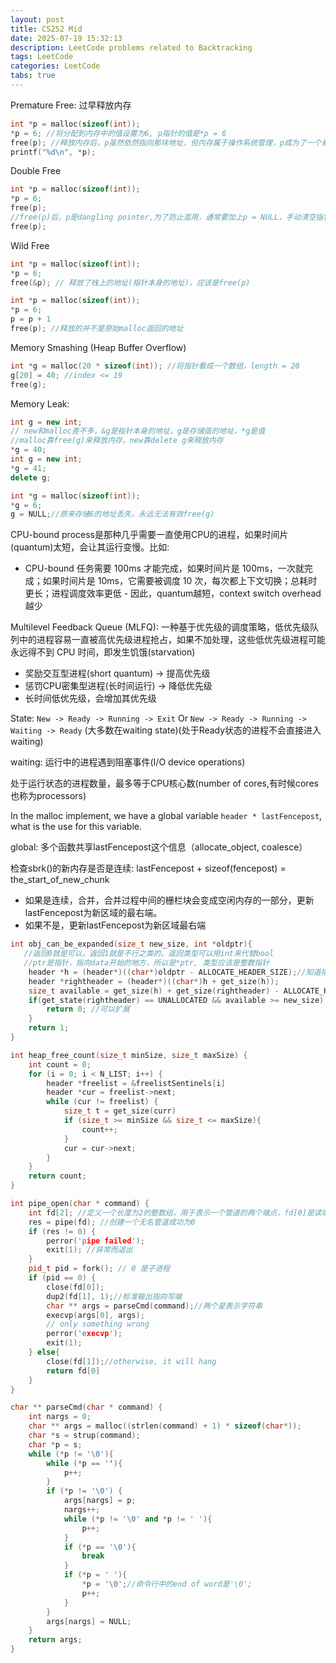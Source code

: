 ```yaml
---
layout: post
title: CS252 Mid
date: 2025-07-19 15:32:13
description: LeetCode problems related to Backtracking
tags: LeetCode
categories: LeetCode
tabs: true
---
```

Premature Free: 过早释放内存
```C++
int *p = malloc(sizeof(int));
*p = 6; //将分配到内存中的值设置为6, p指针的值是*p = 6
free(p); //释放内存后，p虽然依然指向那块地址，但内存属于操作系统管理，p成为了一个悬空指针(dangling pointer)，不是free(*p)，因为p是指存储的地址，*p是p存储的地址里保存的值
printf("%d\n", *p);
```

Double Free
```C++
int *p = malloc(sizeof(int));
*p = 6;
free(p);
//free(p)后，p是dangling pointer,为了防止滥用，通常要加上p = NULL，手动清空指针
free(p);
```

Wild Free
```C++
int *p = malloc(sizeof(int));
*p = 6;
free(&p); // 释放了栈上的地址(指针本身的地址)，应该是free(p)
```

```C++
int *p = malloc(sizeof(int));
*p = 6;
p = p + 1
free(p); //释放的并不是原始malloc返回的地址
```

Memory Smashing (Heap Buffer Overflow)
```C++
int *g = malloc(20 * sizeof(int)); //将指针看成一个数组，length = 20
g[20] = 40; //index <= 19
free(g);
```

Memory Leak:
```C++
int g = new int;
// new和malloc差不多，&g是指针本身的地址，g是存储值的地址，*g是值
//malloc靠free(g)来释放内存，new靠delete g来释放内存
*g = 40;
int g = new int;
*g = 41;
delete g;
```
```C++
int *g = malloc(sizeof(int));
*g = 6;
g = NULL;//原来存储6的地址丢失，永远无法有效free(g)
```

CPU-bound process是那种几乎需要一直使用CPU的进程，如果时间片(quantum)太短，会让其运行变慢。比如:
- CPU-bound 任务需要 100ms 才能完成，如果时间片是 100ms，一次就完成；如果时间片是 10ms，它需要被调度 10 次，每次都上下文切换；总耗时更长；进程调度效率更低 - 因此，quantum越短，context switch overhead越少

Multilevel Feedback Queue (MLFQ): 一种基于优先级的调度策略，低优先级队列中的进程容易一直被高优先级进程抢占，如果不加处理，这些低优先级进程可能永远得不到 CPU 时间，即发生饥饿(starvation)
- 奖励交互型进程(short quantum) -> 提高优先级
- 惩罚CPU密集型进程(长时间运行) -> 降低优先级
- 长时间低优先级，会增加其优先级

State: `New -> Ready -> Running -> Exit` Or `New -> Ready -> Running -> Waiting -> Ready` (大多数在waiting state)(处于Ready状态的进程不会直接进入waiting)

waiting: 运行中的进程遇到阻塞事件(I/O device operations)

处于运行状态的进程数量，最多等于CPU核心数(number of cores,有时候cores也称为processors)

In the malloc implement, we have a global variable `header * lastFencepost`, what is the use for this variable.

global: 多个函数共享lastFencepost这个信息（allocate_object, coalesce）

检查sbrk()的新内存是否是连续: lastFencepost + sizeof(fencepost) = the_start_of_new_chunk
- 如果是连续，合并，合并过程中间的栅栏块会变成空闲内存的一部分，更新lastFencepost为新区域的最右端。
- 如果不是，更新lastFencepost为新区域最右端

```C++
int obj_can_be_expanded(size_t new_size, int *oldptr){
   //返回0就是可以，返回1就是不行之类的，返回类型可以用int来代替bool
   //ptr是指针，指向data开始的地方，所以是*ptr, 类型应该是整数指针 
    header *h = (header*)((char*)oldptr - ALLOCATE_HEADER_SIZE);//知道指向data的ptr，如何找h
    header *rightheader = (header*)((char*)h + get_size(h));
    size_t available = get_size(h) + get_size(rightheader) - ALLOCATE_HEDAER_SIZE;
    if(get_state(rightheader) == UNALLOCATED && available >= new_size) {
        return 0; //可以扩展
    }
    return 1;
}
```


```C++
int heap_free_count(size_t minSize, size_t maxSize) {
    int count = 0;
    for (i = 0; i < N_LIST; i++) {
        header *freelist = &freelistSentinels[i]
        header *cur = freelist->next;
        while (cur != freelist) {
            size_t t = get_size(curr)
            if (size_t >= minSize && size_t <= maxSize){
                count++;
            }
            cur = cur->next;
        }
    }
    return count;
}
```


```C++
int pipe_open(char * command) {
    int fd[2]; //定义一个长度为2的整数组，用于表示一个管道的两个端点，fd[0]是读端，fd[1]是写端
    res = pipe(fd); //创建一个无名管道成功为0
    if (res != 0) {
        perror('pipe failed');
        exit(1); //异常而退出
    }
    pid_t pid = fork(); // 0 是子进程
    if (pid == 0) {
        close(fd[0]);
        dup2(fd[1], 1);//标准输出指向写端
        char ** args = parseCmd(command);//两个星表示字符串
        execvp(args[0], args);
        // only something wrong
        perror('execvp');
        exit(1);
    } else{
        close(fd[1]);//otherwise, it will hang
        return fd[0]
    }
}

char ** parseCmd(char * command) {
    int nargs = 0;
    char ** args = malloc((strlen(command) + 1) * sizeof(char*));
    char *s = strup(command);
    char *p = s;
    while (*p != '\0'){
        while (*p == ''){
            p++;
        }
        if (*p != '\0') {
            args[nargs] = p;
            nargs++;
            while (*p != '\0' and *p != ' '){
                p++;
            }
            if (*p == '\0'){
                break
            }
            if (*p = ' '){
                *p = '\0';//命令行中的end of word是'\0';
                p++;
            }
        }
        args[nargs] = NULL;
    }
    return args;
}
```